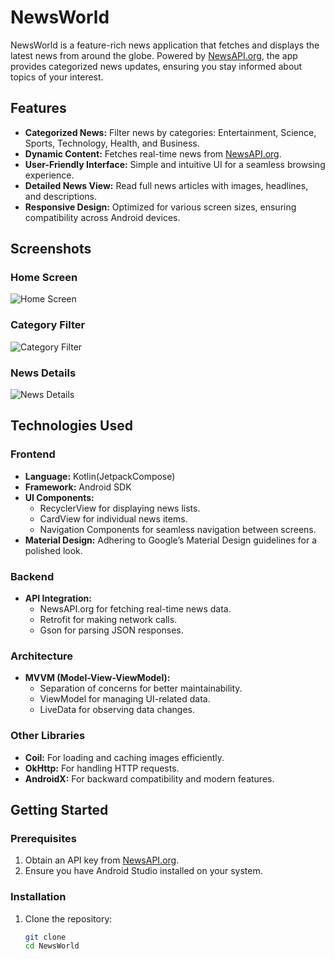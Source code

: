 # NewsWorld  

NewsWorld is a feature-rich news application that fetches and displays the latest news from around the globe. Powered by [NewsAPI.org](https://newsapi.org), the app provides categorized news updates, ensuring you stay informed about topics of your interest.  

## Features  

- **Categorized News:** Filter news by categories: Entertainment, Science, Sports, Technology, Health, and Business.  
- **Dynamic Content:** Fetches real-time news from [NewsAPI.org](https://newsapi.org).  
- **User-Friendly Interface:** Simple and intuitive UI for a seamless browsing experience.  
- **Detailed News View:** Read full news articles with images, headlines, and descriptions.  
- **Responsive Design:** Optimized for various screen sizes, ensuring compatibility across Android devices.  

## Screenshots  

### Home Screen  
![Home Screen](screenshots/home_screen.png)  

### Category Filter  
![Category Filter](screenshots/category_filter.png)  

### News Details  
![News Details](screenshots/news_details.png)  

## Technologies Used  

### Frontend  

- **Language:** Kotlin(JetpackCompose)  
- **Framework:** Android SDK  
- **UI Components:**  
  - RecyclerView for displaying news lists.  
  - CardView for individual news items.  
  - Navigation Components for seamless navigation between screens.  
- **Material Design:** Adhering to Google’s Material Design guidelines for a polished look.  

### Backend  

- **API Integration:**  
  - NewsAPI.org for fetching real-time news data.  
  - Retrofit for making network calls.  
  - Gson for parsing JSON responses.  

### Architecture  

- **MVVM (Model-View-ViewModel):**  
  - Separation of concerns for better maintainability.  
  - ViewModel for managing UI-related data.  
  - LiveData for observing data changes.  

### Other Libraries  

- **Coil:** For loading and caching images efficiently.  
- **OkHttp:** For handling HTTP requests.  
- **AndroidX:** For backward compatibility and modern features.  

## Getting Started  

### Prerequisites  

1. Obtain an API key from [NewsAPI.org](https://newsapi.org).  
2. Ensure you have Android Studio installed on your system.  

### Installation  

1. Clone the repository:  
   ```bash  
   git clone 
   cd NewsWorld  
